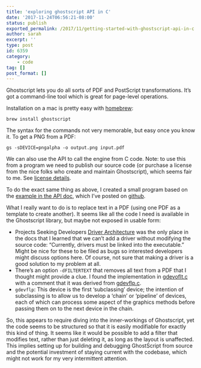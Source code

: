 ```yaml
---
title: 'exploring ghostscript API in C'
date: '2017-11-24T06:56:21-08:00'
status: publish
exported_permalink: /2017/11/getting-started-with-ghostscript-api-in-c
author: sarah
excerpt: ''
type: post
id: 6359
category:
    - code
tag: []
post_format: []
---
```

Ghostscript lets you do all sorts of PDF and PostScript transformations. It’s got a command-line tool which is great for page-level operations.

Installation on a mac is pretty easy with [homebrew](https://brew.sh/):

`brew install ghostscript`

The syntax for the commands not very memorable, but easy once you know it. To get a PNG from a PDF:

`gs -sDEVICE=pngalpha -o output.png input.pdf`

We can also use the API to call the engine from C code. Note: to use this from a program we need to publish our source code (or purchase a license from the nice folks who create and maintain Ghostscript), which seems fair to me. See [license details](https://www.ghostscript.com/download/gpdldnld.html).

To do the exact same thing as above, I created a small program based on the [example in the API doc](https://www.ghostscript.com/doc/current/API.htm#Example_usage), which I’ve posted on [github](https://github.com/ultrasaurus/ghostscript-c-app/tree/pdf2png).

What I really want to do is to replace text in a PDF (using one PDF as a template to create another). It seems like all the code I need is available in the Ghostscript library, but maybe not exposed in usable form:

- Projects Seeking Developers [Driver Architecture](https://www.biu.ac.il/os_site/documentation/gs/Projects.htm#Driver_architecture) was the only place in the docs that I learned that we can’t add a driver without modifying the source code: “Currently, drivers must be linked into the executable.” Might be nice for these to be filed as bugs so interested developers might discuss options here. Of course, not sure that making a driver is a good solution to my problem at all.
- There’s an option `-dFILTERTEXT` that removes all text from a PDF that I thought might provide a clue. I found the implementation in [gdevoflt.c](http://git.ghostscript.com/?p=ghostpdl.git;a=blob;f=base/gdevoflt.c;h=5e1b5cf60aa467dae4a913fa2975002c47f0b92e;hb=HEAD) with a comment that it was derived from [gdevflp.c](http://git.ghostscript.com/?p=ghostpdl.git;a=blob;f=base/gdevflp.c;h=2e4a07b1d96429a2771bd7b5ef9af62ce10dac50;hb=HEAD).
- `gdevflp`: This device is the first ‘subclassing’ device; the intention of subclassing is to allow us to develop a ‘chain’ or ‘pipeline’ of devices, each of which can process some aspect of the graphics methods before passing them on to the next device in the chain.

So, this appears to require diving into the inner-workings of Ghostscript, yet the code seems to be structured so that it is easily modifiable for exactly this kind of thing. It seems like it would be possible to add a filter that modifies text, rather than just deleting it, as long as the layout is unaffected. This implies setting up for building and debugging GhostScript from source and the potential investment of staying current with the codebase, which might not work for my very intermittent attention.